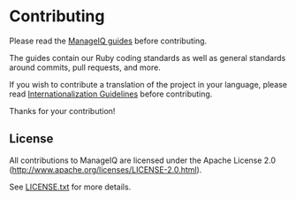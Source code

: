 # Contributing

Please read the [ManageIQ guides](http://github.com/ManageIQ/guides) before contributing.

The guides contain our Ruby coding standards as well as general standards around commits, pull requests, and more.

If you wish to contribute a translation of the project in your language, please read [Internationalization Guidelines](https://www.manageiq.org/docs/guides/i18n.html) before contributing.

Thanks for your contribution!

## License

All contributions to ManageIQ are licensed under the Apache
License 2.0 (http://www.apache.org/licenses/LICENSE-2.0.html).

See [LICENSE.txt](LICENSE.txt) for more details.
